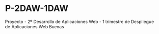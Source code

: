 # P-2DAW-1DAW
Proyecto - 2º Desarrollo de Aplicaciones Web - 1 trimestre de Despliegue de Aplicaciones Web
Buenas
